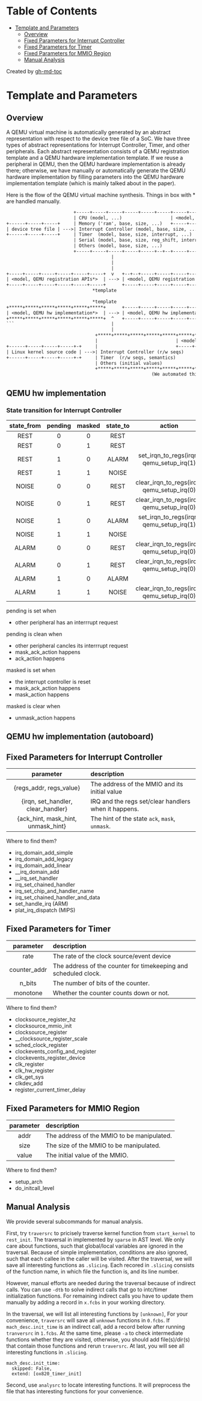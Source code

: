 Table of Contents
=================

   * [Template and Parameters](#template-and-parameters)
      * [Overview](#overview)
      * [Fixed Parameters for Interrupt Controller](#fixed-parameters-for-interrupt-controller)
      * [Fixed Parameters for Timer](#fixed-parameters-for-timer)
      * [Fixed Parameters for MMIO Region](#fixed-parameters-for-mmio-region)
      * [Manual Analysis](#manual-analysis)

Created by [gh-md-toc](https://github.com/ekalinin/github-markdown-toc)

# Template and Parameters

## Overview

A QEMU virtual machine is automatically generated by an abstract representation
with respect to the device tree file of a SoC.
We have three types of abstract representations for Interrupt Controller, Timer,
and other peripherals. Each abstract representation consists of
a QEMU registration template and a QEMU hardware implementation template.
If we reuse a peripheral in QEMU, then the QEMU hardware implementation is already there;
otherwise, we have manually or automatically generate the QEMU hardware implementation
by filling parameters into the QEMU hardware implementation template 
(which is mainly talked about in the paper).

Here is the flow of the QEMU virtual machine synthesis.
Things in box with * are handled manually.


```txt
                         +-----+-----+-----+-----+-----+-----+-----+-----+-----+-----+-----+ 
                         | CPU (model, ...)                  | <model, dynamic parameters> |
+------+-----+-----+     | Memory ('ram', base, size, ...)   +-----+-----+-----+-----+-----+
| device tree file | --->| Interrupt Controller (model, base, size, ...)                   |
+------+-----+-----+     | Timer  (model, base, size, interrupt, ...)                      |
                         | Serial (model, base, size, reg_shift, interrupt, ...)           |
                         | Others (model, base, size, ...)                                 |
                         +-----+-----+-----+-----+-----+--+--+-----+-----+-----+-----+-----+
                                       |                                                            
                                       | 
                                       |                                                           
+-----+-----+-----+-----+-----+-----+  v   +--+--+-----+-----+-----+-----+-----+            
| <model, QEMU registration APIs*>  | ---> | <model, QEMU registration APIs^>  | -----------+
+-----+-----+-----+-----+-----+-----+      +-----+-----+-----+-----+-----+-----+            |    +-----+-----+----+
                                *template                                  ^implementation  |    |  machine.c/h   | 
                                                                                            +--->+-----+-----+----+
                                *template                                  ^implementation  |    | peripheral.c/h |
+*****+*****+*****+*****+*****+*****+      +-----+-----+-----+-----+-----+-----+            |    +-----+-----+----+
| <model, QEMU hw implementation*>  | ---> | <model, QEMU hw implementation^>  | -----------+
+*****+*****+*****+*****+*****+*****+  ^   +-----+-----+-----+-----+-----+-----+            
```                                    |
                                       |
                                 +*****+*****+*****+*****+*****+*****+*****+*****+*****+***+ 
                                 |                             | <model, fixed parameters> |
+------+-----+-----+-----+-+     |                             +-----+-----+-----+-----+---+
| Linux kernel source code | --->| Interrupt Controller (r/w seqs)                         |
+------+-----+-----+-----+-+     | Timer  (r/w seqs, semantics)                            |
                                 | Others (initial values)                                 |
                                 +*****+*****+*****+*****+*****+*****+*****+*****+*****+***+
                                                      (We automated this part in out paper.)
```

## QEMU hw implementation

### State transition for Interrupt Controller

| state_from | pending | masked | state_to |                   action                   |
|:----------:|:-------:|:------:|:--------:|:------------------------------------------:|
|    REST    |    0    |    0   |   REST   |                                            |
|    REST    |    0    |    1   |   REST   |                                            |
|    REST    |    1    |    0   |   ALARM  |  set_irqn_to_regs(irqn) qemu_setup_irq(1)  |
|    REST    |    1    |    1   |   NOISE  |                                            |
|    NOISE   |    0    |    0   |   REST   | clear_irqn_to_regs(irqn) qemu_setup_irq(0) |
|    NOISE   |    0    |    1   |   REST   | clear_irqn_to_regs(irqn) qemu_setup_irq(0) |
|    NOISE   |    1    |    0   |   ALARM  |  set_irqn_to_regs(irqn) qemu_setup_irq(1)  |
|    NOISE   |    1    |    1   |   NOISE  |                                            |
|    ALARM   |    0    |    0   |   REST   | clear_irqn_to_regs(irqn) qemu_setup_irq(0) |
|    ALARM   |    0    |    1   |   REST   | clear_irqn_to_regs(irqn) qemu_setup_irq(0) |
|    ALARM   |    1    |    0   |   ALARM  |                                            |
|    ALARM   |    1    |    1   |   NOISE  | clear_irqn_to_regs(irqn) qemu_setup_irq(0) |

pending is set when 
+ other peripheral has an interrrupt request

pending is clean when
+ other peripheral cancles its interrrupt request
+ mask_ack_action happens
+ ack_action happens

masked is set when
+ the interrupt controller is reset
+ mask_ack_action happens
+ mask_action happens

masked is clear when
+ unmask_action happens

## QEMU hw implementation (autoboard)

## Fixed Parameters for Interrupt Controller

|parameter|description|
|:---:|:---|
|{regs_addr, regs_value}|The address of the MMIO and its initial value|
|{irqn, set_handler, clear_handler}|IRQ and the regs set/clear handlers when it happens.|
|{ack_hint, mask_hint, unmask_hint}|The hint of the state `ack`, `mask`, `unmask`.|

Where to find them?
+ irq_domain_add_simple
+ irq_domain_add_legacy
+ irq_domain_add_linear
+ __irq_domain_add
+ __irq_set_handler
+ irq_set_chained_handler
+ irq_set_chip_and_handler_name
+ irq_set_chained_handler_and_data
+ set_handle_irq (ARM)
+ plat_irq_dispatch (MIPS)

## Fixed Parameters for Timer

|parameter|description|
|:---:|:---|
|rate|The rate of the clock source/event device|
|counter_addr|The address of the counter for timekeeping and scheduled clock.|
|n_bits|The number of bits of the counter.|
|monotone|Whether the counter counts down or not.|

Where to find them?
+ clocksource_register_hz
+ clocksource_mmio_init
+ clocksource_register
+ __clocksource_register_scale
+ sched_clock_register
+ clockevents_config_and_register
+ clockevents_register_device
+ clk_register
+ clk_hw_register
+ clk_get_sys
+ clkdev_add
+ register_current_timer_delay

## Fixed Parameters for MMIO Region

|parameter|description|
|:---:|:---|
|addr|The address of the MMIO to be manipulated.|
|size|The size of the MMIO to be manipulated.|
|value|The initial value of the MMIO.|

Where to find them?
+ setup_arch
+ do_initcall_level

## Manual Analysis

We provide several subcommands for manual analysis.

First, try `traversrc` to pricisely traverse kernel function from `start_kernel`
to `rest_init`. The traversal in implemented by `sparse` in AST level.
We only care about functions, such that global/local variables are ignored
in the traversal. Because of simple implementation, conditions are also
ignored, such that each callee in the caller will be visited.
After the traversal, we will save all interesting functions as `.slicing`.
Each recored in `.slicing` consists of the function name, in which file the function is,
and its line number.

However, manual efforts are needed during the traversal because of indirect calls.
You can use `-dtb` to solve indirect calls that go to intc/timer initialization functions.
For remaining indirect calls you have to update them manually by
adding a record in `x.fcbs` in your working directory.

In the traversal, we will list all interesting functions by `[unknown]`,
For your convenience, `traversrc` will save all `unknown` functions in `0.fcbs`.
If `mach_desc.init_time` is an indirect call, 
add a record below after running `tranversrc` in `1.fcbs`.
At the same time, please `-a` to check intermediate functions whether they are visited,
otherwise, you should add file(s)/dir(s) that contain those functions and rerun `traversrc`.
At last, you will see all interesting functions in `.slicing`.

```
mach_desc.init_time:
  skipped: False,
  extend: [ox820_timer_init]
```

Second, use `analysrc` to locate interesting functions. 
It will preprocess the file that has interesting functions for your convenience.
